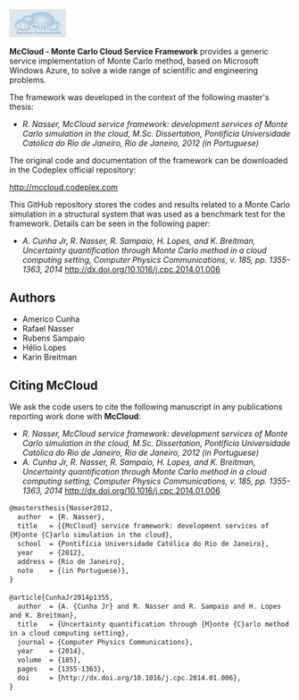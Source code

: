 <img src="logo/McCloud.png" width="20%">

**McCloud - Monte Carlo Cloud Service Framework** provides a generic service implementation of Monte Carlo method, based on Microsoft Windows Azure, to solve a wide range of scientific and engineering problems. 

The framework was developed in the context of the following master's thesis:
- *R. Nasser, McCloud service framework: development services of Monte Carlo simulation in the cloud, M.Sc. Dissertation, Pontifícia Universidade Católica do
Rio de Janeiro, Rio de Janeiro, 2012 (in Portuguese)*

The original code and documentation of the framework can be downloaded in the Codeplex official repository:

http://mccloud.codeplex.com

This GitHub repository stores the codes and results related to a Monte Carlo simulation in a structural system that was used as a benchmark test for the framework. Details can be seen in the following paper:
- *A. Cunha Jr, R. Nasser, R. Sampaio, H. Lopes, and K. Breitman, Uncertainty quantification through Monte Carlo method in a cloud computing setting, Computer Physics Communications, v. 185, pp. 1355-1363, 2014* http://dx.doi.org/10.1016/j.cpc.2014.01.006

## Authors
- Americo Cunha
- Rafael Nasser
- Rubens Sampaio
- Hélio Lopes
- Karin Breitman

## Citing McCloud

We ask the code users to cite the following manuscript in any publications reporting work done with **McCloud**:
- *R. Nasser, McCloud service framework: development services of Monte Carlo simulation in the cloud, M.Sc. Dissertation, Pontifícia Universidade Católica do
Rio de Janeiro, Rio de Janeiro, 2012 (in Portuguese)*
- *A. Cunha Jr, R. Nasser, R. Sampaio, H. Lopes, and K. Breitman, Uncertainty quantification through Monte Carlo method in a cloud computing setting, Computer Physics Communications, v. 185, pp. 1355-1363, 2014* http://dx.doi.org/10.1016/j.cpc.2014.01.006

```
@mastersthesis{Nasser2012,
  author  = {R. Nasser},
  title   = {{McCloud} service framework: development services of {M}onte {C}arlo simulation in the cloud},
  school  = {Pontifícia Universidade Católica do Rio de Janeiro},
  year    = {2012},
  address = {Rio de Janeiro},
  note    = {(in Portuguese)},
}

@article{CunhaJr2014p1355,
  author  = {A. {Cunha Jr} and R. Nasser and R. Sampaio and H. Lopes and K. Breitman},
  title   = {Uncertainty quantification through {M}onte {C}arlo method in a cloud computing setting},
  journal = {Computer Physics Communications},
  year    = {2014},
  volume  = {185},
  pages   = {1355-1363},
  doi     = {http://dx.doi.org/10.1016/j.cpc.2014.01.006},
}
```
